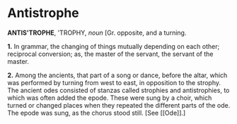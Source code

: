 # Antistrophe

**ANTIS'TROPHE**, 'TROPHY, _noun_ \[Gr. opposite, and a turning.

**1.** In grammar, the changing of things mutually depending on each other; reciprocal conversion; as, the master of the servant, the servant of the master.

**2.** Among the ancients, that part of a song or dance, before the altar, which was performed by turning from west to east, in opposition to the strophy. The ancient odes consisted of stanzas called strophies and antistrophies, to which was often added the epode. These were sung by a choir, which turned or changed places when they repeated the different parts of the ode. The epode was sung, as the chorus stood still. \[See [[Ode]].\]